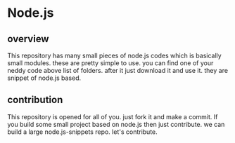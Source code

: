 # Node.js

## overview
This repository has many small pieces of node.js codes which is basically small modules. these are pretty simple to use. you can find one of your neddy code above list of folders. after it just download it and use it. they are snippet of node.js based.

## contribution
This repository is opened for all of you. just fork it and make a commit. If you build some small project based on node.js then just contribute. we can build a large node.js-snippets repo. let's contribute.



